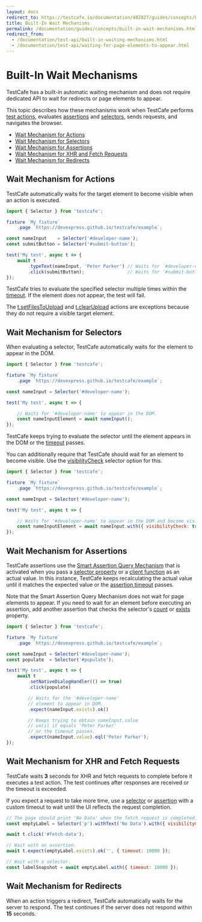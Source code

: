 ```yaml
---
layout: docs
redirect_to: https://testcafe.io/documentation/402827/guides/concepts/built-in-wait-mechanisms
title: Built-In Wait Mechanisms 
permalink: /documentation/guides/concepts/built-in-wait-mechanisms.html
redirect_from:
  - /documentation/test-api/built-in-waiting-mechanisms.html
  - /documentation/test-api/waiting-for-page-elements-to-appear.html
---
```

# Built-In Wait Mechanisms

TestCafe has a built-in automatic waiting mechanism and does not require dedicated API to wait for redirects or page elements to appear.

This topic describes how these mechanisms work when TestCafe performs [test actions](../basic-guides/interact-with-the-page.md), evaluates [assertions](../basic-guides/assert.md) and [selectors](../basic-guides/select-page-elements.md), sends requests, and navigates the browser.

* [Wait Mechanism for Actions](#wait-mechanism-for-actions)
* [Wait Mechanism for Selectors](#wait-mechanism-for-selectors)
* [Wait Mechanism for Assertions](#wait-mechanism-for-assertions)
* [Wait Mechanism for XHR and Fetch Requests](#wait-mechanism-for-xhr-and-fetch-requests)
* [Wait Mechanism for Redirects](#wait-mechanism-for-redirects)

## Wait Mechanism for Actions

TestCafe automatically waits for the target element to become visible when an action is executed.

```js
import { Selector } from 'testcafe';

fixture `My fixture`
    .page `https://devexpress.github.io/testcafe/example`;

const nameInput    = Selector('#developer-name');
const submitButton = Selector('#submit-button');

test('My test', async t => {
    await t
        .typeText(nameInput, 'Peter Parker') // Waits for `#developer-name`
        .click(submitButton);                // Waits for '#submit-button'
});
```

TestCafe tries to evaluate the specified selector multiple times within the [timeout](../basic-guides/select-page-elements.md#selector-timeout).
If the element does not appear, the test will fail.

The [t.setFilesToUpload](../../reference/test-api/testcontroller/setfilestoupload.md) and [t.clearUpload](../../reference/test-api/testcontroller/clearupload.md) actions are exceptions because they do not require a visible target element.

## Wait Mechanism for Selectors

When evaluating a selector, TestCafe automatically waits for the element to appear in the DOM.

```js
import { Selector } from 'testcafe';

fixture `My fixture`
    .page `https://devexpress.github.io/testcafe/example`;

const nameInput = Selector('#developer-name');

test('My test', async t => {

    // Waits for '#developer-name' to appear in the DOM.
    const nameInputElement = await nameInput();
});
```

TestCafe keeps trying to evaluate the selector until the element appears in the DOM or the [timeout](../basic-guides/select-page-elements.md#selector-timeout) passes.

You can additionally require that TestCafe should wait for an element to become visible.
Use the [visibilityCheck](../../reference/test-api/selector/constructor.md#optionsvisibilitycheck) selector option for this.

```js
import { Selector } from 'testcafe';

fixture `My fixture`
    .page `https://devexpress.github.io/testcafe/example`;

const nameInput = Selector('#developer-name');

test('My test', async t => {

    // Waits for '#developer-name' to appear in the DOM and become visible.
    const nameInputElement = await nameInput.with({ visibilityCheck: true })();
});
```

## Wait Mechanism for Assertions

TestCafe assertions use the [Smart Assertion Query Mechanism](../basic-guides/assert.md#smart-assertion-query-mechanism) that is activated when you pass a [selector property](../basic-guides/select-page-elements.md#obtain-element-state)
or a [client function](../basic-guides/obtain-client-side-info.md) as an actual value. In this instance, TestCafe keeps recalculating the actual
value until it matches the expected value or the [assertion timeout](../basic-guides/assert.md#optionstimeout) passes.

Note that the Smart Assertion Query Mechanism does not wait for page elements to appear.
If you need to wait for an element before executing an assertion,
add another assertion that checks the selector's [count](../../reference/test-api/selector/count.md)
or [exists](../../reference/test-api/selector/exists.md) property.

```js
import { Selector } from 'testcafe';

fixture `My fixture`
    .page `https://devexpress.github.io/testcafe/example`;

const nameInput = Selector('#developer-name');
const populate  = Selector('#populate');

test('My test', async t => {
    await t
        .setNativeDialogHandler(() => true)
        .click(populate)

        // Waits for the '#developer-name'
        // element to appear in DOM.
        .expect(nameInput.exists).ok()

        // Keeps trying to obtain nameInput.value
        // until it equals 'Peter Parker'
        // or the timeout passes.
        .expect(nameInput.value).eql('Peter Parker');
});
```

## Wait Mechanism for XHR and Fetch Requests

TestCafe waits **3** seconds for XHR and fetch requests to complete before it executes a test action. The test continues after responses are received or the timeout is exceeded.

If you expect a request to take more time, use a [selector](../../reference/test-api/selector/constructor.md#optionstimeout) or [assertion](../basic-guides/assert.md#optionstimeout) with a custom timeout to wait until the UI reflects the request completion.

```js
// The page should print 'No Data' when the fetch request is completed.
const emptyLabel = Selector('p').withText('No Data').with({ visibilityCheck: true });

await t.click('#fetch-data');

// Wait with an assertion.
await t.expect(emptyLabel.exists).ok('', { timeout: 10000 });

// Wait with a selector.
const labelSnapshot = await emptyLabel.with({ timeout: 10000 });
```

## Wait Mechanism for Redirects

When an action triggers a redirect, TestCafe automatically waits for the server to respond.
The test continues if the server does not respond within **15** seconds.
